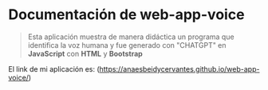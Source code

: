 # Documentación de web-app-voice

>Esta aplicación muestra de manera didáctica un programa que identifica la voz humana y fue generado con "CHATGPT" en **JavaScript** con **HTML** y **Bootstrap**

El link de mi aplicación es: (https://anaesbeidycervantes.github.io/web-app-voice/)
